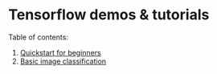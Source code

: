 # Tensorflow demos &amp; tutorials

Table of contents:
1. [Quickstart for beginners](https://www.tensorflow.org/tutorials/quickstart/beginner)
1. [Basic image classification](https://www.tensorflow.org/tutorials/keras/classification)
